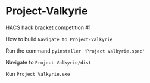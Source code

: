 # Project-Valkyrie
HACS hack bracket competition #1

How to build
```Navigate to Project-Valkyrie```

Run the command ```pyinstaller 'Project Valkyrie.spec'```

Navigate to ```Project-Valkyrie/dist```

Run ```Project Valkyrie.exe```
